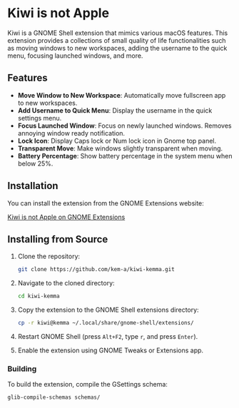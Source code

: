 # Kiwi is not Apple

Kiwi is a GNOME Shell extension that mimics various macOS features. This extension provides a collections of small quality of life functionalities such as moving windows to new workspaces, adding the username to the quick menu, focusing launched windows, and more.

## Features

- **Move Window to New Workspace**: Automatically move fullscreen app to new workspaces.
- **Add Username to Quick Menu**: Display the username in the quick settings menu.
- **Focus Launched Window**: Focus on newly launched windows. Removes annoying window ready notification.
- **Lock Icon**: Display Caps lock or Num lock icon in Gnome top panel.
- **Transparent Move**: Make windows slightly transparent when moving.
- **Battery Percentage**: Show battery percentage in the system menu when below 25%.

## Installation

You can install the extension from the GNOME Extensions website:

[Kiwi is not Apple on GNOME Extensions](https://extensions.gnome.org/extension/kiwi-is-not-apple/)

## Installing from Source

1. Clone the repository:
    ```sh
    git clone https://github.com/kem-a/kiwi-kemma.git
    ```

2. Navigate to the cloned directory:
    ```sh
    cd kiwi-kemma
    ```

3. Copy the extension to the GNOME Shell extensions directory:
    ```sh
    cp -r kiwi@kemma ~/.local/share/gnome-shell/extensions/
    ```

4. Restart GNOME Shell (press `Alt+F2`, type `r`, and press `Enter`).

5. Enable the extension using GNOME Tweaks or Extensions app.

### Building

To build the extension, compile the GSettings schema:
```sh
glib-compile-schemas schemas/
